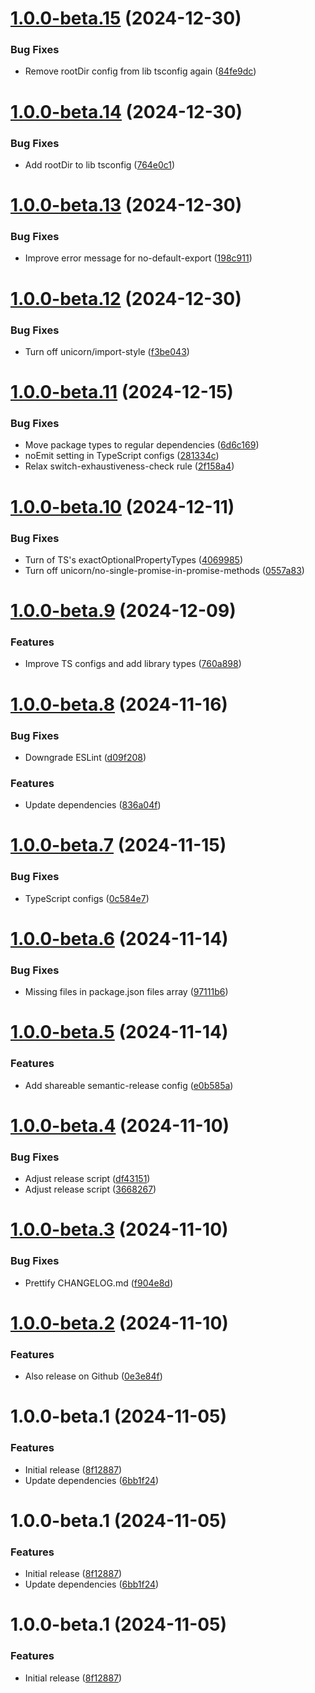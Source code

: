 # [1.0.0-beta.15](https://github.com/peerigon/configs/compare/v1.0.0-beta.14...v1.0.0-beta.15) (2024-12-30)


### Bug Fixes

* Remove rootDir config from lib tsconfig again ([84fe9dc](https://github.com/peerigon/configs/commit/84fe9dca95cdeba4e188d57a489ec6e12608fed4))

# [1.0.0-beta.14](https://github.com/peerigon/configs/compare/v1.0.0-beta.13...v1.0.0-beta.14) (2024-12-30)


### Bug Fixes

* Add rootDir to lib tsconfig ([764e0c1](https://github.com/peerigon/configs/commit/764e0c191f07dfd1d996937a4df488d56be5a159))

# [1.0.0-beta.13](https://github.com/peerigon/configs/compare/v1.0.0-beta.12...v1.0.0-beta.13) (2024-12-30)


### Bug Fixes

* Improve error message for no-default-export ([198c911](https://github.com/peerigon/configs/commit/198c91151a3dfd33339715c21ec95aa7c5bfbe05))

# [1.0.0-beta.12](https://github.com/peerigon/configs/compare/v1.0.0-beta.11...v1.0.0-beta.12) (2024-12-30)


### Bug Fixes

* Turn off unicorn/import-style ([f3be043](https://github.com/peerigon/configs/commit/f3be04315de51747319899f1ede9be15c1df5d6b))

# [1.0.0-beta.11](https://github.com/peerigon/configs/compare/v1.0.0-beta.10...v1.0.0-beta.11) (2024-12-15)


### Bug Fixes

* Move package types to regular dependencies ([6d6c169](https://github.com/peerigon/configs/commit/6d6c1695989f04898a1e730b6320b2cbea158a8f))
* noEmit setting in TypeScript configs ([281334c](https://github.com/peerigon/configs/commit/281334c3565ca0cd1afcc8d39a94857a0d42e9ae))
* Relax switch-exhaustiveness-check rule ([2f158a4](https://github.com/peerigon/configs/commit/2f158a4a25770897c6140d3356161349b79c1cc2))

# [1.0.0-beta.10](https://github.com/peerigon/configs/compare/v1.0.0-beta.9...v1.0.0-beta.10) (2024-12-11)


### Bug Fixes

* Turn of TS's exactOptionalPropertyTypes ([4069985](https://github.com/peerigon/configs/commit/4069985cad9b2da629e441cc1f02fd0e4be7f4a0))
* Turn off unicorn/no-single-promise-in-promise-methods ([0557a83](https://github.com/peerigon/configs/commit/0557a83c45b2fe3198f84d47412c90fbb87ddd69))

# [1.0.0-beta.9](https://github.com/peerigon/configs/compare/v1.0.0-beta.8...v1.0.0-beta.9) (2024-12-09)


### Features

* Improve TS configs and add library types ([760a898](https://github.com/peerigon/configs/commit/760a8983b9d780601e7c6e2cb2c867f45f55f25f))

# [1.0.0-beta.8](https://github.com/peerigon/configs/compare/v1.0.0-beta.7...v1.0.0-beta.8) (2024-11-16)


### Bug Fixes

* Downgrade ESLint ([d09f208](https://github.com/peerigon/configs/commit/d09f2084646c68fd9998685143563ba88ddaab0a))


### Features

* Update dependencies ([836a04f](https://github.com/peerigon/configs/commit/836a04f798741639837bb56fcf3ecbc028794c14))

# [1.0.0-beta.7](https://github.com/peerigon/configs/compare/v1.0.0-beta.6...v1.0.0-beta.7) (2024-11-15)


### Bug Fixes

* TypeScript configs ([0c584e7](https://github.com/peerigon/configs/commit/0c584e70fd840e6ca857f4b177a21a389d958633))

# [1.0.0-beta.6](https://github.com/peerigon/configs/compare/v1.0.0-beta.5...v1.0.0-beta.6) (2024-11-14)


### Bug Fixes

* Missing files in package.json files array ([97111b6](https://github.com/peerigon/configs/commit/97111b66b1a741e25820bcf43b17355b59a95fca))

# [1.0.0-beta.5](https://github.com/peerigon/configs/compare/v1.0.0-beta.4...v1.0.0-beta.5) (2024-11-14)


### Features

* Add shareable semantic-release config ([e0b585a](https://github.com/peerigon/configs/commit/e0b585a4eaaa4dbcfb206315870d3a22fa1d7186))

# [1.0.0-beta.4](https://github.com/peerigon/configs/compare/v1.0.0-beta.3...v1.0.0-beta.4) (2024-11-10)


### Bug Fixes

* Adjust release script ([df43151](https://github.com/peerigon/configs/commit/df431514d28fd32d2bd69a50eeb8edf3e6cc1d44))
* Adjust release script ([3668267](https://github.com/peerigon/configs/commit/366826718205e6f542f69d890a44c3595fa84340))

# [1.0.0-beta.3](https://github.com/peerigon/configs/compare/v1.0.0-beta.2...v1.0.0-beta.3) (2024-11-10)

### Bug Fixes

- Prettify CHANGELOG.md ([f904e8d](https://github.com/peerigon/configs/commit/f904e8d535a8d04d615281bb942ccd8b2f12a9d9))

# [1.0.0-beta.2](https://github.com/peerigon/configs/compare/v1.0.0-beta.1...v1.0.0-beta.2) (2024-11-10)

### Features

- Also release on Github ([0e3e84f](https://github.com/peerigon/configs/commit/0e3e84f54a4689c8c0c3a340435346c351662cc9))

# 1.0.0-beta.1 (2024-11-05)

### Features

- Initial release ([8f12887](https://github.com/peerigon/configs/commit/8f128873b8481832dea06c88115a785c3c7a3627))
- Update dependencies ([6bb1f24](https://github.com/peerigon/configs/commit/6bb1f242e7de360d96868b8e2b6aea58ce493c31))

# 1.0.0-beta.1 (2024-11-05)

### Features

- Initial release ([8f12887](https://github.com/peerigon/configs/commit/8f128873b8481832dea06c88115a785c3c7a3627))
- Update dependencies ([6bb1f24](https://github.com/peerigon/configs/commit/6bb1f242e7de360d96868b8e2b6aea58ce493c31))

# 1.0.0-beta.1 (2024-11-05)

### Features

- Initial release ([8f12887](https://github.com/peerigon/configs/commit/8f128873b8481832dea06c88115a785c3c7a3627))
